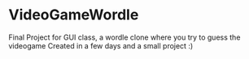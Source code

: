 # VideoGameWordle
Final Project for GUI class, a wordle clone where you try to guess the videogame
Created in a few days and a small project :)
